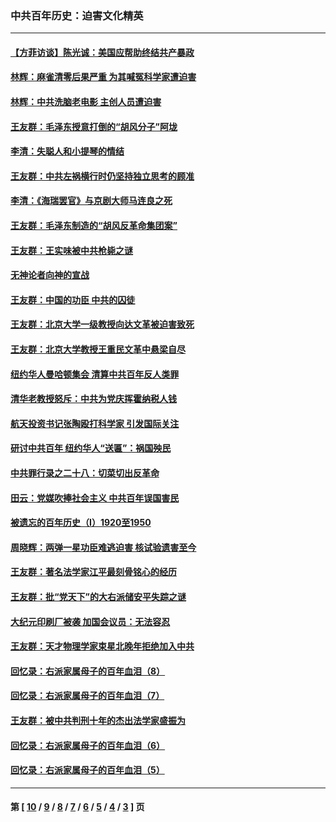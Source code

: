 ### 中共百年历史：迫害文化精英
---
#### [【方菲访谈】陈光诚：美国应帮助终结共产暴政](../../pages/nf1176111/n13759521.md?08280430) 
#### [林辉：麻雀清零后果严重 为其喊冤科学家遭迫害](../../pages/nf1176111/n13746900.md?08280430) 
#### [林辉：中共洗脑老电影 主创人员遭迫害](../../pages/nf1176111/n13699437.md?08280430) 
#### [王友群：毛泽东授意打倒的“胡风分子”阿垅](../../pages/nf1176111/n13592541.md?08280430) 
#### [李清：失聪人和小提琴的情结](../../pages/nf1176111/n13459280.md?08280430) 
#### [王友群：中共左祸横行时仍坚持独立思考的顾准](../../pages/nf1176111/n13444722.md?08280430) 
#### [李清：《海瑞罢官》与京剧大师马连良之死](../../pages/nf1176111/n13412316.md?08280430) 
#### [王友群：毛泽东制造的“胡风反革命集团案”](../../pages/nf1176111/n13324909.md?08280430) 
#### [王友群：王实味被中共枪毙之谜](../../pages/nf1176111/n13307502.md?08280430) 
#### [无神论者向神的宣战](../../pages/nf1176111/n13281535.md?08280430) 
#### [王友群：中国的功臣 中共的囚徒](../../pages/nf1176111/n13291790.md?08280430) 
#### [王友群：北京大学一级教授向达文革被迫害致死](../../pages/nf1176111/n13150966.md?08280430) 
#### [王友群：北京大学教授王重民文革中悬梁自尽](../../pages/nf1176111/n13084645.md?08280430) 
#### [纽约华人曼哈顿集会 清算中共百年反人类罪](../../pages/nf1176111/n13084157.md?08280430) 
#### [清华老教授怒斥：中共为党庆挥霍纳税人钱](../../pages/nf1176111/n13071430.md?08280430) 
#### [航天投资书记张陶殴打科学家 引发国际关注](../../pages/nf1176111/n13069132.md?08280430) 
#### [研讨中共百年 纽约华人“送匾”：祸国殃民](../../pages/nf1176111/n13057367.md?08280430) 
#### [中共罪行录之二十八：切菜切出反革命](../../pages/nf1176111/n13030600.md?08280430) 
#### [田云：党媒吹捧社会主义 中共百年误国害民](../../pages/nf1176111/n13006682.md?08280430) 
#### [被遗忘的百年历史（I）1920至1950](../../pages/nf1176111/n12986411.md?08280430) 
#### [周晓辉：两弹一星功臣难逃迫害 核试验遗害至今](../../pages/nf1176111/n12974997.md?08280430) 
#### [王友群：著名法学家江平最刻骨铭心的经历](../../pages/nf1176111/n12970787.md?08280430) 
#### [王友群：批“党天下”的大右派储安平失踪之谜](../../pages/nf1176111/n12954229.md?08280430) 
#### [大纪元印刷厂被袭 加国会议员：无法容忍](../../pages/nf1176111/n12883028.md?08280430) 
#### [王友群：天才物理学家束星北晚年拒绝加入中共](../../pages/nf1176111/n12792913.md?08280430) 
#### [回忆录：右派家属母子的百年血泪（8）](../../pages/nf1176111/n12706196.md?08280430) 
#### [回忆录：右派家属母子的百年血泪（7）](../../pages/nf1176111/n12706191.md?08280430) 
#### [王友群：被中共判刑十年的杰出法学家盛振为](../../pages/nf1176111/n12706141.md?08280430) 
#### [回忆录：右派家属母子的百年血泪（6）](../../pages/nf1176111/n12698863.md?08280430) 
#### [回忆录：右派家属母子的百年血泪（5）](../../pages/nf1176111/n12692515.md?08280430) 

---
#### 第 [ [10](./10.md?08280430) / [9](./9.md?08280430) / [8](./8.md?08280430) / [7](./7.md?08280430) / [6](./6.md?08280430) / [5](./5.md?08280430) / [4](./4.md?08280430) / [3](./3.md?08280430) ] 页
